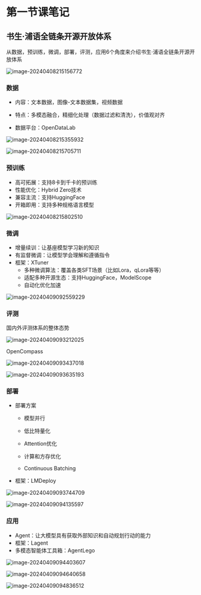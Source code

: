 # 第一节课笔记

## 书生·浦语全链条开源开放体系

从数据，预训练，微调，部署，评测，应用6个角度来介绍书生·浦语全链条开源开放体系

![image-20240408215156772](C:\Users\cjz\AppData\Roaming\Typora\typora-user-images\image-20240408215156772.png)

### 数据

- 内容：文本数据，图像-文本数据集，视频数据

- 特点：多模态融合，精细化处理（数据过滤和清洗），价值观对齐

- 数据平台：OpenDataLab

![image-20240408215355932](C:\Users\cjz\AppData\Roaming\Typora\typora-user-images\image-20240408215355932.png)

![image-20240408215705711](C:\Users\cjz\AppData\Roaming\Typora\typora-user-images\image-20240408215705711.png)

### 预训练

- 高可拓展：支持8卡到千卡的预训练
- 性能优化：Hybrid Zero技术
- 兼容主流：支持HuggingFace
- 开箱即用：支持多种规格语言模型

![image-20240408215802510](C:\Users\cjz\AppData\Roaming\Typora\typora-user-images\image-20240408215802510.png)

### 微调

- 增量续训：让基座模型学习新的知识
- 有监督微调：让模型学会理解和遵循指令
- 框架：XTuner
  - 多种微调算法：覆盖各类SFT场景（比如Lora，qLora等等）
  - 适配多种开源生态：支持HuggingFace，ModelScope
  - 自动化优化加速

![image-20240409092559229](C:\Users\cjz\AppData\Roaming\Typora\typora-user-images\image-20240409092559229.png)

### 评测

国内外评测体系的整体态势

![image-20240409093212025](C:\Users\cjz\AppData\Roaming\Typora\typora-user-images\image-20240409093212025.png)

OpenCompass

![image-20240409093437018](C:\Users\cjz\AppData\Roaming\Typora\typora-user-images\image-20240409093437018.png)

![image-20240409093635193](C:\Users\cjz\AppData\Roaming\Typora\typora-user-images\image-20240409093635193.png)

### 部署

- 部署方案

  - 模型并行

  - 低比特量化

  - Attention优化

  - 计算和方存优化

  - Continuous Batching

- 框架：LMDeploy

![image-20240409093744709](C:\Users\cjz\AppData\Roaming\Typora\typora-user-images\image-20240409093744709.png)

![image-20240409094135597](C:\Users\cjz\AppData\Roaming\Typora\typora-user-images\image-20240409094135597.png)

### 应用

- Agent：让大模型具有获取外部知识和自动规划行动的能力
- 框架：Lagent
- 多模态智能体工具箱：AgentLego

![image-20240409094403607](C:\Users\cjz\AppData\Roaming\Typora\typora-user-images\image-20240409094403607.png)

![image-20240409094640658](C:\Users\cjz\AppData\Roaming\Typora\typora-user-images\image-20240409094640658.png)

![image-20240409094836512](C:\Users\cjz\AppData\Roaming\Typora\typora-user-images\image-20240409094836512.png)